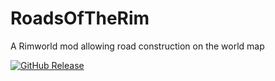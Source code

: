 # RoadsOfTheRim
A Rimworld mod allowing road construction on the world map

[![GitHub Release](https://github-basic-badges.herokuapp.com/release/LocoNeko/RoadsOfTheRim.svg)]()
